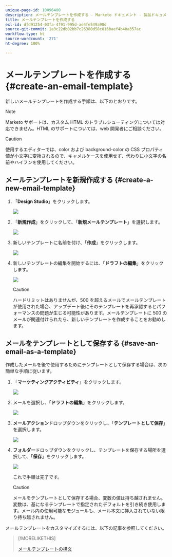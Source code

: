 ```yaml
---
unique-page-id: 10096400
description: メールテンプレートを作成する - Marketo ドキュメント - 製品ドキュメント
title: メールテンプレートを作成する
exl-id: dfd91254-03fa-4f91-995d-ae4fe549a98d
source-git-commit: 1a3c22db02bb7c26380d58c816baef4b40a357ac
workflow-type: ht
source-wordcount: '271'
ht-degree: 100%

---
```


# メールテンプレートを作成する {#create-an-email-template}

新しいメールテンプレートを作成する手順は、以下のとおりです。

>[!NOTE]
>
>Marketo サポートは、カスタム HTML のトラブルシューティングについては対応できません。HTML のサポートについては、web 開発者にご相談ください。

>[!CAUTION]
>
>使用するエディターでは、color および background-color の CSS プロパティ値が小文字に変換されるので、キャメルケースを使用せず、代わりに小文字の名前やハイフンを使用してください。

## メールテンプレートを新規作成する {#create-a-new-email-template}

1. 「**Design Studio**」をクリックします。

   ![](assets/designstudio.png)

1. 「**新規作成**」をクリックして、「**新規メールテンプレート**」を選択します。

   ![](assets/ds-two.png)

1. 新しいテンプレートに名前を付け、「**作成**」をクリックします。

   ![](assets/three-1.png)

1. 新しいテンプレートの編集を開始するには、「**ドラフトの編集**」をクリックします。

   ![](assets/4.png)

   >[!CAUTION]
   >
   >ハードリミットはありませんが、500 を超えるメールでメールテンプレートが使用された場合、アップデート後にそのテンプレートを再承認するとパフォーマンスの問題が生じる可能性があります。メールテンプレートに 500 のメールが関連付けられたら、新しいテンプレートを作成することをお勧めします。

## メールをテンプレートとして保存する {#save-an-email-as-a-template}

作成したメールを後で使用するためにテンプレートとして保存する場合は、次の簡単な手順に従います。

1. 「**マーケティングアクティビティ**」をクリックします。

   ![](assets/one.png)

1. メールを選択し、「**ドラフトの編集**」をクリックします。

   ![](assets/two-1.png)

1. **メールアクション**&#x200B;ドロップダウンをクリックし、「**テンプレートとして保存**」を選択します。

   ![](assets/four-1.png)

1. **フォルダー**&#x200B;ドロップダウンをクリックし、テンプレートを保存する場所を選択して、「**保存**」をクリックします。

   ![](assets/five-1.png)

   これで手順は完了です。

   >[!CAUTION]
   >
   >メールをテンプレートとして保存する場合、変数の値は持ち越されません。変数は、基になるテンプレートで指定されたデフォルトを引き続き使用します。メール内の使用可能なモジュールも、メール本文に挿入されていない限り持ち越されません。

メールテンプレートをカスタマイズするには、以下の記事を参照してください。

>[!MORELIKETHIS]
>
>[メールテンプレートの構文](/help/marketo/product-docs/email-marketing/general/email-editor-2/email-template-syntax.md)
